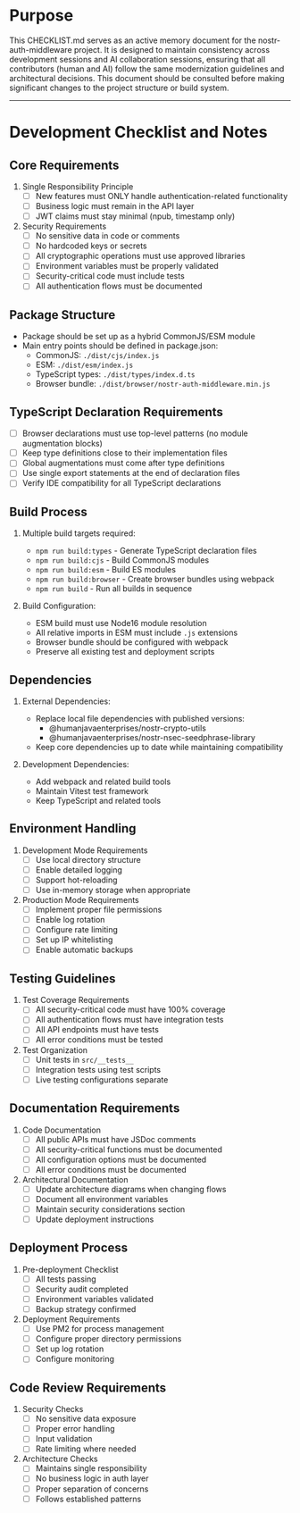 # Purpose
This CHECKLIST.md serves as an active memory document for the nostr-auth-middleware project. It is designed to maintain consistency across development sessions and AI collaboration sessions, ensuring that all contributors (human and AI) follow the same modernization guidelines and architectural decisions. This document should be consulted before making significant changes to the project structure or build system.

---

# Development Checklist and Notes

## Core Requirements
1. Single Responsibility Principle
   - [ ] New features must ONLY handle authentication-related functionality
   - [ ] Business logic must remain in the API layer
   - [ ] JWT claims must stay minimal (npub, timestamp only)

2. Security Requirements
   - [ ] No sensitive data in code or comments
   - [ ] No hardcoded keys or secrets
   - [ ] All cryptographic operations must use approved libraries
   - [ ] Environment variables must be properly validated
   - [ ] Security-critical code must include tests
   - [ ] All authentication flows must be documented

## Package Structure
- Package should be set up as a hybrid CommonJS/ESM module
- Main entry points should be defined in package.json:
  - CommonJS: `./dist/cjs/index.js`
  - ESM: `./dist/esm/index.js`
  - TypeScript types: `./dist/types/index.d.ts`
  - Browser bundle: `./dist/browser/nostr-auth-middleware.min.js`

## TypeScript Declaration Requirements
- [ ] Browser declarations must use top-level patterns (no module augmentation blocks)
- [ ] Keep type definitions close to their implementation files
- [ ] Global augmentations must come after type definitions
- [ ] Use single export statements at the end of declaration files
- [ ] Verify IDE compatibility for all TypeScript declarations

## Build Process
1. Multiple build targets required:
   - `npm run build:types` - Generate TypeScript declaration files
   - `npm run build:cjs` - Build CommonJS modules
   - `npm run build:esm` - Build ES modules
   - `npm run build:browser` - Create browser bundles using webpack
   - `npm run build` - Run all builds in sequence

2. Build Configuration:
   - ESM build must use Node16 module resolution
   - All relative imports in ESM must include `.js` extensions
   - Browser bundle should be configured with webpack
   - Preserve all existing test and deployment scripts

## Dependencies
1. External Dependencies:
   - Replace local file dependencies with published versions:
     - @humanjavaenterprises/nostr-crypto-utils
     - @humanjavaenterprises/nostr-nsec-seedphrase-library
   - Keep core dependencies up to date while maintaining compatibility

2. Development Dependencies:
   - Add webpack and related build tools
   - Maintain Vitest test framework
   - Keep TypeScript and related tools

## Environment Handling
1. Development Mode Requirements
   - [ ] Use local directory structure
   - [ ] Enable detailed logging
   - [ ] Support hot-reloading
   - [ ] Use in-memory storage when appropriate

2. Production Mode Requirements
   - [ ] Implement proper file permissions
   - [ ] Enable log rotation
   - [ ] Configure rate limiting
   - [ ] Set up IP whitelisting
   - [ ] Enable automatic backups

## Testing Guidelines
1. Test Coverage Requirements
   - [ ] All security-critical code must have 100% coverage
   - [ ] All authentication flows must have integration tests
   - [ ] All API endpoints must have tests
   - [ ] All error conditions must be tested

2. Test Organization
   - [ ] Unit tests in `src/__tests__`
   - [ ] Integration tests using test scripts
   - [ ] Live testing configurations separate

## Documentation Requirements
1. Code Documentation
   - [ ] All public APIs must have JSDoc comments
   - [ ] All security-critical functions must be documented
   - [ ] All configuration options must be documented
   - [ ] All error conditions must be documented

2. Architectural Documentation
   - [ ] Update architecture diagrams when changing flows
   - [ ] Document all environment variables
   - [ ] Maintain security considerations section
   - [ ] Update deployment instructions

## Deployment Process
1. Pre-deployment Checklist
   - [ ] All tests passing
   - [ ] Security audit completed
   - [ ] Environment variables validated
   - [ ] Backup strategy confirmed

2. Deployment Requirements
   - [ ] Use PM2 for process management
   - [ ] Configure proper directory permissions
   - [ ] Set up log rotation
   - [ ] Configure monitoring

## Code Review Requirements
1. Security Checks
   - [ ] No sensitive data exposure
   - [ ] Proper error handling
   - [ ] Input validation
   - [ ] Rate limiting where needed

2. Architecture Checks
   - [ ] Maintains single responsibility
   - [ ] No business logic in auth layer
   - [ ] Proper separation of concerns
   - [ ] Follows established patterns
